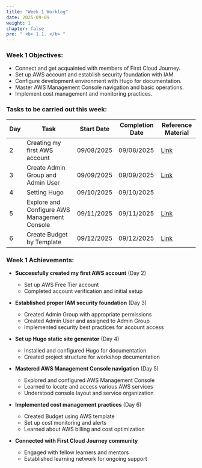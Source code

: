 ```yaml
---
title: "Week 1 Worklog"
date: 2025-09-09
weight: 1
chapter: false
pre: " <b> 1.1. </b> "
---
```


### Week 1 Objectives:

- Connect and get acquainted with members of First Cloud Journey.
- Set up AWS account and establish security foundation with IAM.
- Configure development environment with Hugo for documentation.
- Master AWS Management Console navigation and basic operations.
- Implement cost management and monitoring practices.

### Tasks to be carried out this week:

| Day | Task                                         | Start Date | Completion Date | Reference Material                              |
| --- | -------------------------------------------- | ---------- | --------------- | ----------------------------------------------- |
| 2   | Creating my first AWS account                | 09/08/2025 | 09/08/2025      | [Link](https://cloudjourney.awsstudygroup.com/) |
| 3   | Create Admin Group and Admin User            | 09/09/2025 | 09/09/2025      | [Link](https://cloudjourney.awsstudygroup.com/) |
| 4   | Setting Hugo                                 | 09/10/2025 | 09/10/2025      |                                                 |
| 5   | Explore and Configure AWS Management Console | 09/11/2025 | 09/11/2025      | [Link](https://cloudjourney.awsstudygroup.com/) |
| 6   | Create Budget by Template                    | 09/12/2025 | 09/12/2025      | [Link](https://cloudjourney.awsstudygroup.com/) |

### Week 1 Achievements:

- **Successfully created my first AWS account** (Day 2)

  - Set up AWS Free Tier account
  - Completed account verification and initial setup

- **Established proper IAM security foundation** (Day 3)

  - Created Admin Group with appropriate permissions
  - Created Admin User and assigned to Admin Group
  - Implemented security best practices for account access

- **Set up Hugo static site generator** (Day 4)

  - Installed and configured Hugo for documentation
  - Created project structure for workshop documentation

- **Mastered AWS Management Console navigation** (Day 5)

  - Explored and configured AWS Management Console
  - Learned to locate and access various AWS services
  - Understood console layout and service organization

- **Implemented cost management practices** (Day 6)

  - Created Budget using AWS template
  - Set up cost monitoring and alerts
  - Learned about AWS billing and cost optimization

- **Connected with First Cloud Journey community**
  - Engaged with fellow learners and mentors
  - Established learning network for ongoing support
